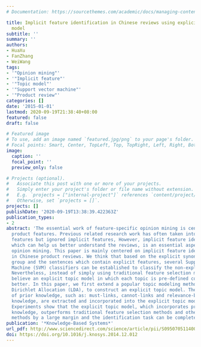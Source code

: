 ```yaml
---
# Documentation: https://sourcethemes.com/academic/docs/managing-content/

title: Implicit feature identification in Chinese reviews using explicit topic mining
  model
subtitle: ''
summary: ''
authors:
- HuaXu
- FanZhang
- WeiWang
tags:
- '"Opinion mining"'
- '"Implicit feature"'
- '"Topic model"'
- '"Support vector machine"'
- '"Product review"'
categories: []
date: '2015-01-01'
lastmod: 2020-09-19T21:38:40+08:00
featured: false
draft: false

# Featured image
# To use, add an image named `featured.jpg/png` to your page's folder.
# Focal points: Smart, Center, TopLeft, Top, TopRight, Left, Right, BottomLeft, Bottom, BottomRight.
image:
  caption: ''
  focal_point: ''
  preview_only: false

# Projects (optional).
#   Associate this post with one or more of your projects.
#   Simply enter your project's folder or file name without extension.
#   E.g. `projects = ["internal-project"]` references `content/project/deep-learning/index.md`.
#   Otherwise, set `projects = []`.
projects: []
publishDate: '2020-09-19T13:38:39.422363Z'
publication_types:
- 2
abstract: 'The essential work of feature-specific opinion mining is centered on the
  product features. Previous related research work has often taken into account explicit
  features but ignored implicit features, However, implicit feature identification,
  which can help us better understand the reviews, is an essential aspect of feature-specific
  opinion mining. This paper is mainly centered on implicit feature identification
  in Chinese product reviews. We think that based on the explicit synonymous feature
  group and the sentences which contain explicit features, several Support Vector
  Machine (SVM) classifiers can be established to classify the non-explicit sentences.
  Nevertheless, instead of simply using traditional feature selection methods, we
  believe an explicit topic model in which each topic is pre-defined could perform
  better. In this paper, we first extend a popular topic modeling method, called Latent
  Dirichlet Allocation (LDA), to construct an explicit topic model. Then some types
  of prior knowledge, such as: must-links, cannot-links and relevance-based prior
  knowledge, are extracted and incorporated into the explicit topic model automatically.
  Experiments show that the explicit topic model, which incorporates pre-existing
  knowledge, outperforms traditional feature selection methods and other existing
  methods by a large margin and the identification task can be completed better.'
publication: '*Knowledge-Based Systems*'
url_pdf: http://www.sciencedirect.com/science/article/pii/S095070511400450X
doi: https://doi.org/10.1016/j.knosys.2014.12.012
---
```

